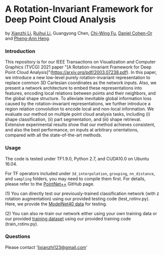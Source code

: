 # A Rotation-Invariant Framework for Deep Point Cloud Analysis
by [Xianzhi Li](https://nini-lxz.github.io/), [Ruihui Li](https://liruihui.github.io/), Guangyong Chen, [Chi-Wing Fu](https://www.cse.cuhk.edu.hk/~cwfu/), [Daniel Cohen-Or](https://www.cs.tau.ac.il/~dcor/) and [Pheng-Ann Heng](http://www.cse.cuhk.edu.hk/~pheng/).

### Introduction
This repository is for our IEEE Transactions on Visualization and Computer Graphics (TVCG) 2021 paper "[A Rotation-Invariant Framework for Deep Point Cloud Analysis]"(https://arxiv.org/pdf/2003.07238.pdf). In this paper, we introduce a new low-level purely rotation-invariant representation to replace common 3D Cartesian coordinates as the network inputs. Also, we present a network architecture to embed these representations into features, encoding local relations between points and their neighbors, and the global shape structure. To alleviate inevitable global information loss caused by the rotation-invariant representations, we further introduce a region relation convolution to encode local and non-local information. We evaluate our method on multiple point cloud analysis tasks, including (i) shape classification, (ii) part segmentation, and (iii) shape retrieval. Extensive experimental results show that our method achieves consistent, and also the best performance, on inputs at arbitrary orientations, compared with all the state-of-the-art methods.

### Usage
The code is tested under TF1.9.0, Python 2.7, and CUDA10.0 on Ubuntu 16.04.

For TF operators included under `3d_interpolation`, `grouping`, `nn_distance`, and `sampling` folders, you may need to compile them first. For details, please refer to the [PointNet++](https://github.com/charlesq34/pointnet2) GitHub page.

(1) You can directly test our previously-trained classification network (with z rotation augmentation) using our provided testing code (test_rotinv.py). Here, we provide the [ModelNet40 data](https://gocuhk-my.sharepoint.com/:u:/g/personal/xianzhili_cuhk_edu_hk/ERIlBDvVyaZOufpRHGPEyJYB6IfiNns6t5TCEF0A16IxCA?e=ZFsW40) for testing.

(2) You can also re-train our network either using your own training data or our provided [training dataset](https://gocuhk-my.sharepoint.com/:u:/g/personal/xianzhili_cuhk_edu_hk/ERIlBDvVyaZOufpRHGPEyJYB6IfiNns6t5TCEF0A16IxCA?e=ZFsW40) using our provided training code (train_rotinv.py). 

### Questions
Please contact 'lixianzhi123@gmail.com'

